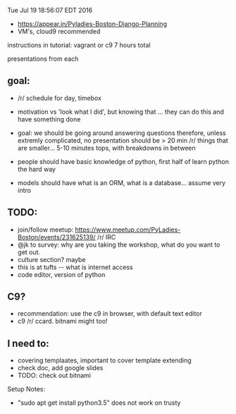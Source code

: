 Tue Jul 19 18:56:07 EDT 2016

- https://appear.in/Pyladies-Boston-Django-Planning
- VM's, cloud9 recommended

instructions in tutorial: vagrant or c9
7 hours total

presentations from each

## goal: 
- /r/ schedule for day, timebox
- motivation vs 'look what I did', but knowing that ... they can do this and have something done
- goal: we should be going around answering questions therefore, unless
  extremly complicated, no presentation should be > 20 min /r/ things that are
  smaller... 5-10 minutes tops, with breakdowns in between
-  people should have basic knowledge of python, first half of learn python the
  hard way

- models should have what is an ORM, what is a database... assume very intro

## TODO:

-  join/follow meetup: https://www.meetup.com/PyLadies-Boston/events/231625139/ /r/ IRC
- @jk to survey: why are you taking the workshop, what do you want to get out.
- culture section? maybe
- this is at tufts -- what is internet access
- code editor, version of python

## C9?

- recommendation: use the c9 in browser, with default text editor
- c9 /r/ ccard. bitnami might too!


## I need to:

- covering templaates, important to cover template extending
- check doc, add google slides
- TODO: check out bitnami

Setup Notes:
  - "sudo apt get install python3.5" does not work on trusty
